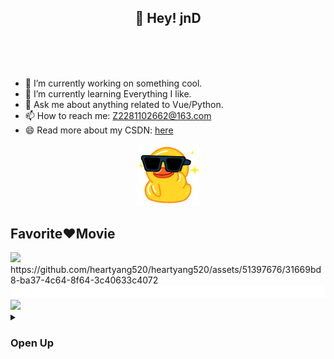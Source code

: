 <h2 align="center">👋 Hey! jnD </h2>
<br />
<br />
<br />
<span>


</span>

- 🔭 I’m currently working on something cool.
- 🌱 I’m currently learning Everything I like.
- 💬 Ask me about anything related to Vue/Python.
- 📫 How to reach me: Z2281102662@163.com
- 😄 Read more about my CSDN: [here](https://blog.csdn.net/zxc11445599)
  
<!-- 访问数据-鸭鸭-->
<div align="center">
<span><img src="https://github.com/heartyang520/HeartYang.github.io/blob/main/share/duck.gif?raw=true"width="20%"></span>
</div>

<source src="https://github.com/heartyang520/HeartYang.github.io/blob/main/share/Vlog_a.mp4?raw=true" type="video/mp4">  



<!--这是markdown 引用视频方式但是github不支持
<video width="100%" height="100%" controls autoplay muted>
<source src="https://github.com/heartyang520/HeartYang.github.io/blob/main/share/Vlog_a.mp4?raw=true" type="video/mp4">  
-->
<!--这是视频播放地址  github不支持播放视频
<video src="https://raw.githubusercontent.com/heartyang520/HeartYang.github.io/main/share/Vlog_a.mp4">  
-->
<!--这是视频直接下载链接  github不支持播放视频
<video src="https://github.com/heartyang520/HeartYang.github.io/blob/main/share/Vlog_a.mp4?raw=true">
-->
<!--链接跳转方式播放视频
![观看这个视频](https://raw.githubusercontent.com/heartyang520/HeartYang.github.io/main/share/Vlog_a.mp4)
-->

<!--嵌套中放入一张类似视频播放界面的图片诱导用户点击跳转链接从而播放视频，当然这不是一个正确的方式
[![Watch the video](https://i.stack.imgur.com/Vp2cE.png)](https://raw.githubusercontent.com/heartyang520/HeartYang.github.io/main/share/Vlog_a.mp4)
-->


<!--github不支持外部视频链接或者存储库视频直接调用,所以采用Readmi文件浏览生成的实时视频链接 多个视频展示留空一行>
-->

<!--添加视频注意,mp4格式最大10M,需要极致压缩,一般短视频平台下载的就行,需要剪辑视频片段可使用小米相册再使用微信传输(自动压缩)减小文件大小-->


<!--资源更新地址<img src="https://github.com/heartyang520/HeartYang.github.io/blob/main/share/XXXX.gif?raw=true>
-->
<H2>Favorite❤️Movie</H2>
<img src="https://github.com/heartyang520/HeartYang.github.io/blob/main/share/Vlog_a.gif?raw=true"

<details>
https://github.com/heartyang520/heartyang520/assets/51397676/31669bd8-ba37-4c64-8f64-3c40633c4072
</details>

<!--Line跑码线-->

<img src="https://github.com/heartyang520/HeartYang.github.io/blob/main/share/paomaxian.gif?raw=true" height="20" width="100%">

<img src="https://github.com/heartyang520/HeartYang.github.io/blob/main/share/Vlog_b.gif?raw=true">
<details>
    <summary>
        <h3>Open Up</h3>
    </summary>

https://github.com/heartyang520/heartyang520/assets/51397676/cb332e70-b5f0-4162-b36b-820ca90d06f3
<!--Line跑码线-->
<img src="https://github.com/heartyang520/HeartYang.github.io/blob/main/share/paomaxian.gif?raw=true" height="20" width="100%">

<img src="https://github.com/heartyang520/HeartYang.github.io/blob/main/share/Vlog_c.gif?raw=true">
<details>
    <summary>
        <h3>Open Up</h3>
    </summary>

https://github.com/heartyang520/heartyang520/assets/51397676/7227d8c5-2727-4cdf-8fb5-bfa494ff517e

<!--Line跑码线-->
<img src="https://github.com/heartyang520/HeartYang.github.io/blob/main/share/paomaxian.gif?raw=true" height="20" width="100%">

<img src="https://github.com/heartyang520/HeartYang.github.io/blob/main/share/Vlog_d.gif?raw=true">
<details>
    <summary>
        <h3>Open Up</h3>
    </summary>

https://github.com/heartyang520/heartyang520/assets/51397676/63333cf3-8fd7-4d89-a9b3-2609d6b05bf7

<!--Line跑码线-->
<img src="https://github.com/heartyang520/HeartYang.github.io/blob/main/share/paomaxian.gif?raw=true" height="20" width="100%">

<img src="https://github.com/heartyang520/HeartYang.github.io/blob/main/share/Vlog_e.gif?raw=true">
<details>
    <summary>
        <h3>Open Up</h3>
    </summary>

https://github.com/heartyang520/heartyang520/assets/51397676/efb22ba2-b553-41d9-93ff-a9793ba855e1

<!--Line跑码线-->
<img src="https://github.com/heartyang520/HeartYang.github.io/blob/main/share/paomaxian.gif?raw=true" height="20" width="100%">

<img src="https://github.com/heartyang520/HeartYang.github.io/blob/main/share/Vlog_f.gif?raw=true">
<details>
    <summary>
        <h3>Open Up</h3>
    </summary>

https://github.com/heartyang520/heartyang520/assets/51397676/c8fdf509-0e6c-4b8a-930c-e7e580963ed2


<!--Line跑码线-->
<img src="https://github.com/heartyang520/HeartYang.github.io/blob/main/share/paomaxian.gif?raw=true" height="20" width="100%">

<img src="https://github.com/heartyang520/HeartYang.github.io/blob/main/share/Vlog_g.gif?raw=true">
<details>
    <summary>
        <h3>Open Up</h3>
    </summary>

https://github.com/heartyang520/heartyang520/assets/51397676/ff54f0f5-ec8b-4d7f-95b2-b1ce6057bcd0

<!--Line跑码线-->
<img src="https://github.com/heartyang520/HeartYang.github.io/blob/main/share/paomaxian.gif?raw=true" height="20" width="100%">

<img src="https://github.com/heartyang520/HeartYang.github.io/blob/main/share/Vlog_i.gif?raw=true">
<details>
    <summary>
        <h3>CG</h3>
    </summary>

https://github.com/heartyang520/heartyang520/assets/51397676/0e8d0d5c-da81-44e2-bbcf-4fe563cbeff6

<details>
    <summary>
        <h3>Room</h3>
    </summary>
<img src="https://github.com/heartyang520/HeartYang.github.io/blob/main/share/Vlog_k.gif?raw=true">

<!--Line跑码线-->
<img src="https://github.com/heartyang520/HeartYang.github.io/blob/main/share/paomaxian.gif?raw=true" height="20" width="100%">

<img src="https://github.com/heartyang520/HeartYang.github.io/blob/main/share/Vlog_l.gif?raw=true">
<details>
    <summary>
        <h3>Sports Car</h3>
    </summary>

https://github.com/heartyang520/heartyang520/assets/51397676/85b3062b-7ca4-4e7b-b45f-95d09d1ff925

<!--Line跑码线-->
<img src="https://github.com/heartyang520/HeartYang.github.io/blob/main/share/paomaxian.gif?raw=true" height="20" width="100%">

<img src="https://github.com/heartyang520/HeartYang.github.io/blob/main/share/Vlog_m.gif?raw=true">
<details>
    <summary>
        <h3>Sports Car</h3>
    </summary>

https://github.com/heartyang520/heartyang520/assets/51397676/0c8faa5c-9415-4570-8400-e0e40238ff95

<!--Line跑码线-->
<img src="https://github.com/heartyang520/HeartYang.github.io/blob/main/share/paomaxian.gif?raw=true" height="20" width="100%">

<p align="left"> <img src="https://github.com/heartyang520/HeartYang.github.io/blob/main/share/Vlog_h.gif?raw=true" height="50%" width="50%">
<img src="https://github.com/heartyang520/HeartYang.github.io/blob/main/share/TianChong_b.gif?raw=true">
<details>
    <summary>
        <h3>Open Up</h3>
    </summary>

https://github.com/heartyang520/heartyang520/assets/51397676/4237833f-0ef2-4fda-9bfb-209532702ce4

<!--Line跑码线-->
<img src="https://github.com/heartyang520/HeartYang.github.io/blob/main/share/paomaxian.gif?raw=true" height="20" width="100%">

<img src="https://github.com/heartyang520/HeartYang.github.io/blob/main/share/Vlog_j.gif?raw=true">
<img src="https://github.com/heartyang520/HeartYang.github.io/blob/main/share/TianChong_a.gif?raw=true">
<details>
    <summary>
        <h3>Open Up</h3>
    </summary>

https://github.com/heartyang520/heartyang520/assets/51397676/3fe0fb99-c633-4631-a73a-25137066b28f

